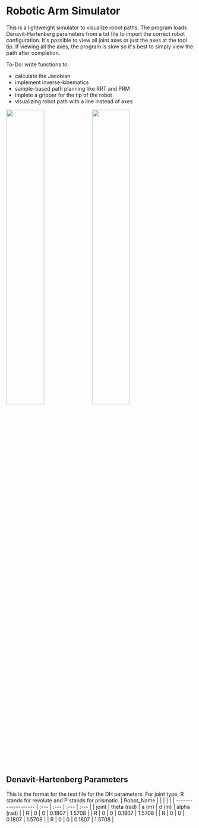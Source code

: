 # Robotic Arm Simulator
This is a lightweight simulator to visualize robot paths. The program loads Denavit-Hartenberg parameters from a txt file to import the correct robot configuration. It's possible to view all joint axes or just the axes at the tool tip. If viewing all the axes, the program is slow so it's best to simply view the path after completion.

To-Do:
write functions to:
- calculate the Jacobian
- implement inverse-kinematics
- sample-based path planning like RRT and PRM
- implete a gripper for the tip of the robot
- visualizing robot path with a line instead of axes

<p float="left">
  <img src=https://user-images.githubusercontent.com/83112082/171044843-b050536b-c731-43d7-847c-193f58297eab.gif width="45%" height="45%" />
  <img src=https://user-images.githubusercontent.com/83112082/171084326-3e70696f-baf2-486a-94fe-0553d8db440e.gif width="45%" height="45%" />
</p>

## Denavit-Hartenberg Parameters
This is the format for the text file for the DH parameters. For joint type, R stands for revolute and P stands for prismatic.
| Robot_Name |     |      |      |     |
| ------------------- | :--- | :--- | :--- | :--- |
| joint | theta (rad) | a (m) | d (m)  | alpha (rad) |
| R     | 0           | 0     | 0.1807 | 1.5708      |
| R     | 0           | 0     | 0.1807 | 1.5708      |
| R     | 0           | 0     | 0.1807 | 1.5708      |
| R     | 0           | 0     | 0.1807 | 1.5708      |
